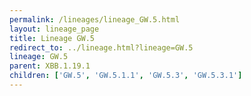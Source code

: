 ```yaml
---
permalink: /lineages/lineage_GW.5.html
layout: lineage_page
title: Lineage GW.5
redirect_to: ../lineage.html?lineage=GW.5
lineage: GW.5
parent: XBB.1.19.1
children: ['GW.5', 'GW.5.1.1', 'GW.5.3', 'GW.5.3.1']
---
```

